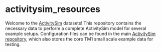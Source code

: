 # activitysim_resources

Welcome to the [ActivitySim](https://activitysim.github.io/) datasets! This repository contains
the necessary data to perform a complete ActivitySim model for several example setups.  Configuration 
files can be found in the main [ActivitySim repository](https://github.com/ActivitySim/activitysim),
which also stores the core TM1 small scale example data for testing.